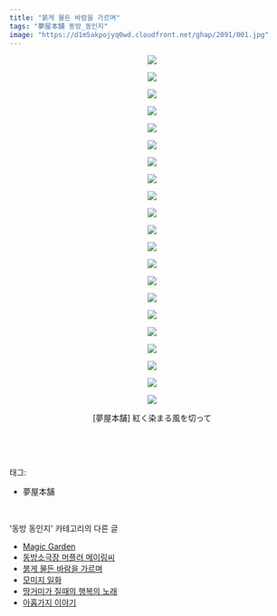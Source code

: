 ```yaml
---
title: "붉게 물든 바람을 가르며"
tags: "夢屋本舗 동방_동인지"
image: "https://d1m5akpojyq0wd.cloudfront.net/ghap/2091/001.jpg"
---
```

<div class="article">
<p style="text-align: center; clear: none; float: none;"><img src="{{ site.imgserver6 }}/ghap/2091/001.jpg"/></p>
<p style="text-align: center; clear: none; float: none;"><img src="{{ site.imgserver6 }}/ghap/2091/002.jpg"/></p>
<p style="text-align: center; clear: none; float: none;"><img src="{{ site.imgserver6 }}/ghap/2091/003.jpg"/></p>
<p style="text-align: center; clear: none; float: none;"><img src="{{ site.imgserver6 }}/ghap/2091/004.jpg"/></p>
<p style="text-align: center; clear: none; float: none;"><img src="{{ site.imgserver6 }}/ghap/2091/005.jpg"/></p>
<p style="text-align: center; clear: none; float: none;"><img src="{{ site.imgserver6 }}/ghap/2091/006.jpg"/></p>
<p style="text-align: center; clear: none; float: none;"><img src="{{ site.imgserver6 }}/ghap/2091/007.jpg"/></p>
<p style="text-align: center; clear: none; float: none;"><img src="{{ site.imgserver6 }}/ghap/2091/008.jpg"/></p>
<p style="text-align: center; clear: none; float: none;"><img src="{{ site.imgserver6 }}/ghap/2091/009.jpg"/></p>
<p style="text-align: center; clear: none; float: none;"><img src="{{ site.imgserver6 }}/ghap/2091/010.jpg"/></p>
<p style="text-align: center; clear: none; float: none;"><img src="{{ site.imgserver6 }}/ghap/2091/011.jpg"/></p>
<p style="text-align: center; clear: none; float: none;"><img src="{{ site.imgserver6 }}/ghap/2091/012.jpg"/></p>
<p style="text-align: center; clear: none; float: none;"><img src="{{ site.imgserver6 }}/ghap/2091/013.jpg"/></p>
<p style="text-align: center; clear: none; float: none;"><img src="{{ site.imgserver6 }}/ghap/2091/014.jpg"/></p>
<p style="text-align: center; clear: none; float: none;"><img src="{{ site.imgserver6 }}/ghap/2091/015.jpg"/></p>
<p style="text-align: center; clear: none; float: none;"><img src="{{ site.imgserver6 }}/ghap/2091/016.jpg"/></p>
<p style="text-align: center; clear: none; float: none;"><img src="{{ site.imgserver6 }}/ghap/2091/017.jpg"/></p>
<p style="text-align: center; clear: none; float: none;"><img src="{{ site.imgserver6 }}/ghap/2091/018.jpg"/></p>
<p style="text-align: center; clear: none; float: none;"><img src="{{ site.imgserver6 }}/ghap/2091/019.jpg"/></p>
<p style="text-align: center; clear: none; float: none;"><img src="{{ site.imgserver6 }}/ghap/2091/020.jpg"/></p>
<p style="text-align: center; clear: none; float: none;"><img src="{{ site.imgserver6 }}/ghap/2091/021.jpg"/></p>
<p style="text-align: center; clear: none; float: none;">[夢屋本舗] 紅く染まる風を切って</p>
<p><br/></p>
</div><br/>
<div class="tagTrail">
<p>태그: </p>
<ul>
<li>夢屋本舗</li>
</ul>
</div><br/>
<div class="another">
<p>'동방 동인지' 카테고리의 다른 글</p>
<ul>
<li><a href="/ghap_2094">Magic Garden</a></li>
<li><a href="/ghap_2093">동방소극장 머플러 메이링씨</a></li>
<li><a href="/ghap_2091">붉게 물든 바람을 가르며</a></li>
<li><a href="/ghap_2090">모미지 일화</a></li>
<li><a href="/ghap_2089">땅거미가 질때의 행복의 노래</a></li>
<li><a href="/ghap_2088">아홉가지 이야기</a></li>
</ul>
</div><br/>
<div class="cb_module cb_fluid">
<div class="cb_wrt cb_profile">
</div><!-- commentList close -->
</div><br/>
